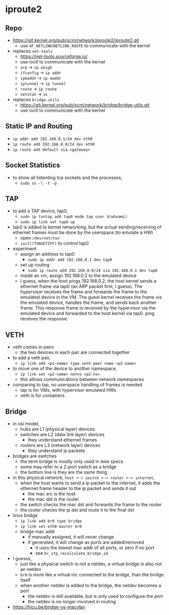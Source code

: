 iproute2
========

## Repo

- <https://git.kernel.org/pub/scm/network/iproute2/iproute2.git>
  - use `AF_NETLINK`/`NETLINK_ROUTE` to communicate with the kernel
- replaces `net-tools`
  - <https://net-tools.sourceforge.io/>
  - use ioctl to communicate with the kernel
  - `arp` -> `ip neigh`
  - `ifconfig` -> `ip addr`
  - `ipmaddr` -> `ip maddr`
  - `iptunnel` -> `ip tunnel`
  - `route` -> `ip route`
  - `netstat` -> `ss`
- replaces `bridge-utils`
  - <https://git.kernel.org/pub/scm/network/bridge/bridge-utils.git>
  - use ioctl to communicate with the kernel

## Static IP and Routing

- `ip addr add 192.168.0.1/24 dev eth0`
- `ip route add 192.168.0.0/24 dev eth0`
- `ip route add default via <gateway>`

## Socket Statistics

- to show all listenting tcp sockets and the processes,
  - `sudo ss -l -t -p`

## TAP

- to add a TAP device, tap0,
  - `sudo ip tuntap add tap0 mode tap user $(whoami)`
  - `sudo ip link set tap0 up`
- tap0 is added to kernel networking, but the actual sending/receiving of
  ethernet frames must be done by the userspace (to emulate a HW)
  - open `/dev/net/tun`
  - `ioctl(TUNSETIFF)` to control tap0
- experiment
  - assign an address to tap0
    - `sudo ip addr add 192.168.0.1 dev tap0`
  - set up routing
    - `sudo ip route add 192.168.0.0/24 via 192.168.0.1 dev tap0`
  - inside an vm, assign 192.168.0.2 to the emulated device
  - I guess, when the host pings 192.168.0.2, the host kernel sends a ethernet
    frame via tap0 (an ARP packet first, I guess).  The hypervisor receives
    the frame and forwards the frame to the emulated device in the VM.  The
    guest kernel receives the frame via the emulated device, handles the
    frame, and sends back another frame.  This response frame is received by
    the hypervisor via the emulated device and forwarded to the host kernel
    via tap0.  ping receives the response.

## VETH

- veth comes in pairs
  - the two devices in each pair are connected together
- to add a veth pair,
  - `ip link add <p1-name> type veth peer name <p2-name>`
- to move one of the device to another namespace,
  - `ip link set <p2-name> netns <p2-ns>`
  - this allows communications between network namespaces
- comparing to tap, no userspace handling of frames is needed
  - tap is for VMs, with hypervisor emulated HWs
  - veth is for containers

## Bridge

- in osi model,
  - hubs are L1 (physical layer) devices
  - switches are L2 (data link layer) devices
    - they understand ethernet frames
  - routers are L3 (network layer) devices
    - they understand ip packets
- bridges are switches
  - the term bridge is mostly only used in ieee specs
  - some may refer to a 2-port switch as a bridge
  - the bottom line is they are the same thing
- in this physical network, `host <-> switch <-> router <-> internet`,
  - when the host wants to send a ip packet to the internet, it adds the
    ethernet frame header to the ip packet and sends it out
    - the mac src is the host
    - the mac dst is the router
  - the switch checks the mac dst and forwards the frame to the router
  - the router checks the ip dst and route it to the final dst
- linux bridge
  - `ip link add br0 type bridge`
  - `ip link set eth0 master br0`
  - bridge mac addr
    - if manually assigned, it will never change
    - if generated, it will change as ports are added/removed
      - it uses the lowest mac addr of all ports, or zero if no port
      - see `br_stp_recalculate_bridge_id`
- I guesss,
  - just like a physical switch is not a netdev, a virtual bridge is also not
    an netdev
  - `br0` is more like a virtual nic connected to the bridge, than the bridge
    itself
  - when another netdev is added to the bridge, the netdev becomes a port
    - the netdev is still available, but is only used to configure the port
    - the netdev is no longer involved in routing
- <https://hicu.be/bridge-vs-macvlan>
